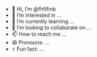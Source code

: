 - 👋 Hi, I’m @fhfifinb
- 👀 I’m interested in ...
- 🌱 I’m currently learning ...
- 💞️ I’m looking to collaborate on ...
- 📫 How to reach me ...
- 😄 Pronouns: ...
- ⚡ Fun fact: ...

<!---
fhfifinb/fhfifinb is a ✨ special ✨ repository because its `README.md` (this file) appears on your GitHub profile.
You can click the Preview link to take a look at your changes.
--->
